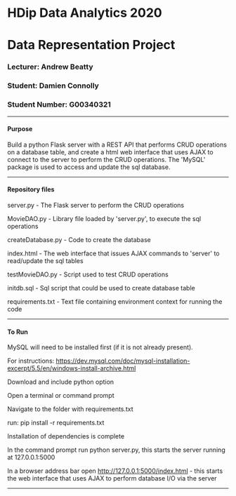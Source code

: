 # HDip Data Analytics 2020 

# Data Representation Project

### Lecturer: Andrew Beatty

### Student: Damien Connolly

### Student Number: G00340321
******************************************************************************************************************************

#### Purpose

Build a python Flask server with a REST API that performs CRUD operations on a database table, and create a
html web interface that uses AJAX to connect to the server to perform the CRUD operations. The 'MySQL' package
is used to access and update the sql database.

********************************************************************************************************************************

#### Repository files

server.py - The Flask server to perform the CRUD operations

MovieDAO.py - Library file loaded by 'server.py', to execute the sql operations

createDatabase.py - Code to create the database

index.html - The web interface that issues AJAX commands to 'server' to read/update the sql tables

testMovieDAO.py - Script used to test CRUD operations

initdb.sql - Sql script that could be used to create database table

requirements.txt - Text file containing environment context for running the code

***********************************************************************************************************************************************************

#### To Run

MySQL will need to be installed first (if it is not already present). 

For instructions: https://dev.mysql.com/doc/mysql-installation-excerpt/5.5/en/windows-install-archive.html 

Download and include python option

Open a terminal or command prompt

Navigate to the folder with requirements.txt

run: pip install -r requirements.txt

Installation of dependencies is complete

In the command prompt run python server.py, this starts the server running at 127.0.0.1:5000

In a browser address bar open http://127.0.0.1:5000/index.html - this starts the web interface that uses AJAX to perform database I/O via the server 

***********************************************************************************************************************************************************************
